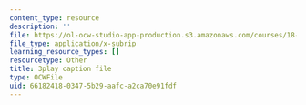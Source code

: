 ```yaml
---
content_type: resource
description: ''
file: https://ol-ocw-studio-app-production.s3.amazonaws.com/courses/18-03sc-differential-equations-fall-2011/6618241803475b29aafca2ca70e91fdf_JbuG6u2ko_0.vtt
file_type: application/x-subrip
learning_resource_types: []
resourcetype: Other
title: 3play caption file
type: OCWFile
uid: 66182418-0347-5b29-aafc-a2ca70e91fdf
---
```

